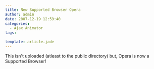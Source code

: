 ```yaml
---
title: New Supported Browser Opera
author: admin
date: 2007-12-19 12:59:40
categories:
  - Ajax Animator
tags: 

template: article.jade
---
```


This isn't uploaded (atleast to the public directory) but, Opera is now a Supported Browser!
